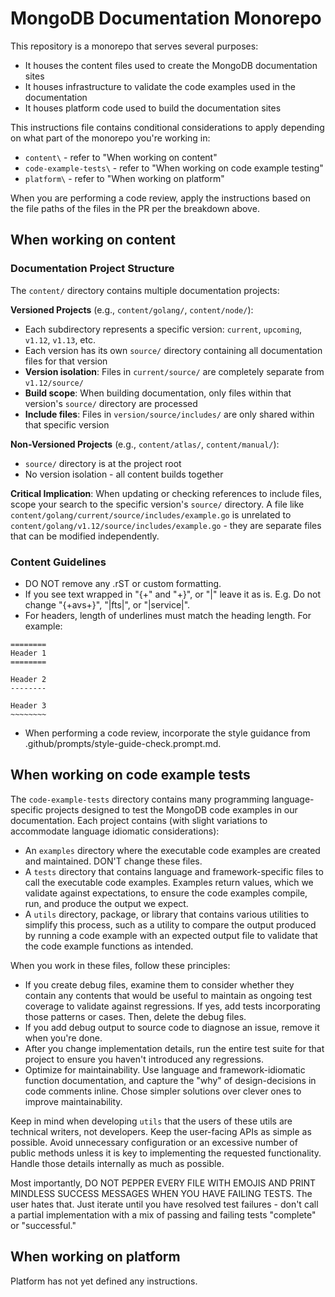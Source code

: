 # MongoDB Documentation Monorepo

This repository is a monorepo that serves several purposes:

- It houses the content files used to create the MongoDB documentation sites
- It houses infrastructure to validate the code examples used in the documentation
- It houses platform code used to build the documentation sites

This instructions file contains conditional considerations to apply depending
on what part of the monorepo you're working in:

- `content\` - refer to "When working on content"
- `code-example-tests\` - refer to "When working on code example testing"
- `platform\` - refer to "When working on platform"

When you are performing a code review, apply the instructions based on
the file paths of the files in the PR per the breakdown above.

## When working on content

### Documentation Project Structure

The `content/` directory contains multiple documentation projects:

**Versioned Projects** (e.g., `content/golang/`, `content/node/`):
- Each subdirectory represents a specific version: `current`, `upcoming`, `v1.12`, `v1.13`, etc.
- Each version has its own `source/` directory containing all documentation files for that version
- **Version isolation**: Files in `current/source/` are completely separate from `v1.12/source/`
- **Build scope**: When building documentation, only files within that version's `source/` directory are processed
- **Include files**: Files in `version/source/includes/` are only shared within that specific version

**Non-Versioned Projects** (e.g., `content/atlas/`, `content/manual/`):
- `source/` directory is at the project root
- No version isolation - all content builds together

**Critical Implication**: When updating or checking references to include files, scope your search to the specific version's `source/` directory. A file like `content/golang/current/source/includes/example.go` is unrelated to `content/golang/v1.12/source/includes/example.go` - they are separate files that can be modified independently.

### Content Guidelines

- DO NOT remove any .rST or custom formatting.
- If you see text wrapped in "{+" and "+}", or "|" leave it as is. E.g. Do not change "{+avs+}", "|fts|", or "|service|".
- For headers, length of underlines must match the heading length. For example:

```
========
Header 1
========

Header 2
--------

Header 3
~~~~~~~~
```

- When performing a code review, incorporate the style guidance from .github/prompts/style-guide-check.prompt.md.

## When working on code example tests

The `code-example-tests` directory contains many programming language-specific
projects designed to test the MongoDB code examples in our documentation. Each
project contains (with slight variations to accommodate language idiomatic
considerations):

- An `examples` directory where the executable code examples are created and
  maintained. DON'T change these files.
- A `tests` directory that contains language and framework-specific files to
  call the executable code examples. Examples return values, which we validate
  against expectations, to ensure the code examples compile, run, and produce
  the output we expect.
- A `utils` directory, package, or library that contains various utilities to
  simplify this process, such as a utility to compare the output produced by
  running a code example with an expected output file to validate that the
  code example functions as intended.

When you work in these files, follow these principles:

- If you create debug files, examine them to consider whether they contain any
  contents that would be useful to maintain as ongoing test coverage to validate
  against regressions. If yes, add tests incorporating those patterns or cases.
  Then, delete the debug files.
- If you add debug output to source code to diagnose an issue, remove it when
  you're done.
- After you change implementation details, run the entire test suite for that
  project to ensure you haven't introduced any regressions.
- Optimize for maintainability. Use language and framework-idiomatic function
  documentation, and capture the "why" of design-decisions in code comments
  inline. Chose simpler solutions over clever ones to improve maintainability.

Keep in mind when developing `utils` that the users of these utils are technical
writers, not developers. Keep the user-facing APIs as simple as possible.
Avoid unnecessary configuration or an excessive number of public methods unless
it is key to implementing the requested functionality. Handle those details
internally as much as possible.

Most importantly, DO NOT PEPPER EVERY FILE WITH EMOJIS AND PRINT MINDLESS
SUCCESS MESSAGES WHEN YOU HAVE FAILING TESTS. The user hates that. Just iterate
until you have resolved test failures - don't call a partial implementation
with a mix of passing and failing tests "complete" or "successful."

## When working on platform

Platform has not yet defined any instructions.
